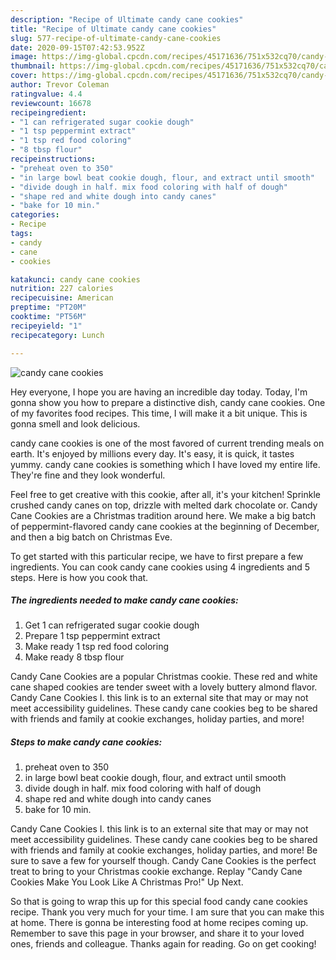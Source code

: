 ```yaml
---
description: "Recipe of Ultimate candy cane cookies"
title: "Recipe of Ultimate candy cane cookies"
slug: 577-recipe-of-ultimate-candy-cane-cookies
date: 2020-09-15T07:42:53.952Z
image: https://img-global.cpcdn.com/recipes/45171636/751x532cq70/candy-cane-cookies-recipe-main-photo.jpg
thumbnail: https://img-global.cpcdn.com/recipes/45171636/751x532cq70/candy-cane-cookies-recipe-main-photo.jpg
cover: https://img-global.cpcdn.com/recipes/45171636/751x532cq70/candy-cane-cookies-recipe-main-photo.jpg
author: Trevor Coleman
ratingvalue: 4.4
reviewcount: 16678
recipeingredient:
- "1 can refrigerated sugar cookie dough"
- "1 tsp peppermint extract"
- "1 tsp red food coloring"
- "8 tbsp flour"
recipeinstructions:
- "preheat oven to 350"
- "in large bowl beat cookie dough, flour, and extract until smooth"
- "divide dough in half. mix food coloring with half of dough"
- "shape red and white dough into candy canes"
- "bake for 10 min."
categories:
- Recipe
tags:
- candy
- cane
- cookies

katakunci: candy cane cookies 
nutrition: 227 calories
recipecuisine: American
preptime: "PT20M"
cooktime: "PT56M"
recipeyield: "1"
recipecategory: Lunch

---
```



![candy cane cookies](https://img-global.cpcdn.com/recipes/45171636/751x532cq70/candy-cane-cookies-recipe-main-photo.jpg)

Hey everyone, I hope you are having an incredible day today. Today, I'm gonna show you how to prepare a distinctive dish, candy cane cookies. One of my favorites food recipes. This time, I will make it a bit unique. This is gonna smell and look delicious.

candy cane cookies is one of the most favored of current trending meals on earth. It's enjoyed by millions every day. It's easy, it is quick, it tastes yummy. candy cane cookies is something which I have loved my entire life. They're fine and they look wonderful.

Feel free to get creative with this cookie, after all, it&#39;s your kitchen! Sprinkle crushed candy canes on top, drizzle with melted dark chocolate or. Candy Cane Cookies are a Christmas tradition around here. We make a big batch of peppermint-flavored candy cane cookies at the beginning of December, and then a big batch on Christmas Eve.


To get started with this particular recipe, we have to first prepare a few ingredients. You can cook candy cane cookies using 4 ingredients and 5 steps. Here is how you cook that.

<!--inarticleads1-->

##### The ingredients needed to make candy cane cookies:

1. Get 1 can refrigerated sugar cookie dough
1. Prepare 1 tsp peppermint extract
1. Make ready 1 tsp red food coloring
1. Make ready 8 tbsp flour


Candy Cane Cookies are a popular Christmas cookie. These red and white cane shaped cookies are tender sweet with a lovely buttery almond flavor. Candy Cane Cookies I. this link is to an external site that may or may not meet accessibility guidelines. These candy cane cookies beg to be shared with friends and family at cookie exchanges, holiday parties, and more! 

<!--inarticleads2-->

##### Steps to make candy cane cookies:

1. preheat oven to 350
1. in large bowl beat cookie dough, flour, and extract until smooth
1. divide dough in half. mix food coloring with half of dough
1. shape red and white dough into candy canes
1. bake for 10 min.


Candy Cane Cookies I. this link is to an external site that may or may not meet accessibility guidelines. These candy cane cookies beg to be shared with friends and family at cookie exchanges, holiday parties, and more! Be sure to save a few for yourself though. Candy Cane Cookies is the perfect treat to bring to your Christmas cookie exchange. Replay &#34;Candy Cane Cookies Make You Look Like A Christmas Pro!&#34; Up Next. 

So that is going to wrap this up for this special food candy cane cookies recipe. Thank you very much for your time. I am sure that you can make this at home. There is gonna be interesting food at home recipes coming up. Remember to save this page in your browser, and share it to your loved ones, friends and colleague. Thanks again for reading. Go on get cooking!
